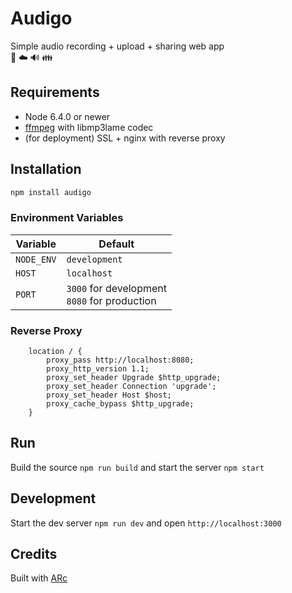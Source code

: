 # Audigo

Simple audio recording + upload + sharing web app  
🎤 ☁️ 🔊 👪

## Requirements
* Node 6.4.0 or newer
* [ffmpeg](http://www.ffmpeg.org/) with libmp3lame codec
* (for deployment) SSL + nginx with reverse proxy

## Installation

```cmd
npm install audigo
```

### Environment Variables

| Variable   | Default                                         |
|------------|-------------------------------------------------|
| `NODE_ENV` | `development`                                   |
| `HOST`     | `localhost`                                     |
| `PORT`     | `3000` for development<br>`8080` for production |

### Reverse Proxy

```
    location / {
        proxy_pass http://localhost:8080;
        proxy_http_version 1.1;
        proxy_set_header Upgrade $http_upgrade;
        proxy_set_header Connection 'upgrade';
        proxy_set_header Host $host;
        proxy_cache_bypass $http_upgrade;
    }
```

## Run

Build the source `npm run build` and start the server `npm start`

## Development

Start the dev server `npm run dev` and open `http://localhost:3000`

## Credits

Built with [ARc](https://arc.js.org/)

